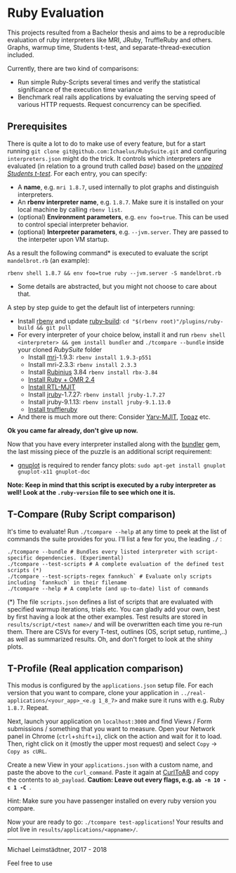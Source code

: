 # Ruby Evaluation

This projects resulted from a Bachelor thesis and aims to be a reproducible evaluation of ruby interpreters like MRI, JRuby, TruffleRuby and others. Graphs, warmup time, Students t-test, and separate-thread-execution included.

Currently, there are two kind of comparisons:

* Run simple Ruby-Scripts several times and verify the statistical significance of the execution time variance 
* Benchmark real rails applications by evaluating the serving speed of various HTTP requests. Request concurrency can be specified.

## Prerequisites

There is quite a lot to do to make use of every feature, but for a start running `git clone git@github.com:Ichaelus/RubySuite.git` and configuring  `interpreters.json` might do the trick. It controls which interpreters are evaluated (in relation to a ground truth called _base_) based on the [_unpaired Students t-test_](https://en.wikipedia.org/wiki/Student%27s_t-test). For each entry, you can specify:

* A **name**, e.g. `mri 1.8.7`, used internally to plot graphs and distinguish interpreters.
* An **rbenv interpreter name**, e.g. `1.8.7`.  Make sure it is installed on your local machine by calling `rbenv list`.
* (optional) **Environment parameters**, e.g. `env foo=true`. This can be used to control special interpreter behavior.
* (optional) **Interpreter parameters**, e.g. `--jvm.server`. They are passed to the interpeter upon VM startup.

As a result the following command* is executed to evaluate the script `mandelbrot.rb` (an example):
```
rbenv shell 1.8.7 && env foo=true ruby --jvm.server -S mandelbrot.rb
```

* Some details are abstracted, but you might not choose to care about that.

A step by step guide to get the default list of interpeters running:

- Install [rbenv](https://github.com/rbenv/rbenv) and update [ruby-build](https://github.com/rbenv/ruby-build): `cd "$(rbenv root)"/plugins/ruby-build && git pull`
- For every interpreter of your choice below, install it and run `rbenv shell <interpreter> && gem install bundler` and `./tcompare --bundle` inside your cloned _RubySuite_ folder
  - Install [mri](https://github.com/ruby/ruby)-1.9.3: `rbenv install 1.9.3-p551`
  - Install mri-2.3.3: `rbenv install 2.3.3`
  - Install [Rubinius](https://github.com/rubinius/rubinius) 3.84 `rbenv install rbx-3.84`
  - [Install Ruby + OMR 2.4](https://github.com/rubyomr-preview/ruby/tree/ruby_2_4_omr)
  - [Install RTL-MJIT](https://github.com/vnmakarov/ruby/tree/rtl_mjit_branch)
  - Install [jruby](https://github.com/jruby/jruby)-1.7.27: `rbenv install jruby-1.7.27`
  - Install jruby-9.1.13: `rbenv install jruby-9.1.13.0`
  - [Install truffleruby](https://makandracards.com/ruby-interpreter/47581-truffleruby)
- And there is much more out there: Consider [Yarv-MJIT](https://github.com/k0kubun/yarv-mjit), [Topaz](https://github.com/topazproject/topaz) etc.

**Ok you came far already, don't give up now.**

Now that you have every interpreter installed along with the [bundler](https://github.com/bundler/bundler) gem, the last missing piece of the puzzle is an additional script requirement:

- [gnuplot](http://www.gnuplot.info/) is required to render fancy plots: `sudo apt-get install gnuplot gnuplot-x11 gnuplot-doc`

**Note: Keep in mind that this script is executed by a ruby interpreter as well! Look at the `.ruby-version` file to see which one it is.**


## T-Compare (Ruby Script comparison)

It's time to evaluate! Run `./tcompare --help` at any time to peek at the list of commands the suite provides for you. I'll list a few for you, the leading `./` :

```
./tcompare --bundle # Bundles every listed interpreter with script-specific dependencies. (Experimental)
./tcompare --test-scripts # A complete evaluation of the defined test scripts (*)
./tcompare --test-scripts-regex fannkuch` # Evaluate only scripts including `fannkuch` in their filename
./tcompare --help # A complete (and up-to-date) list of commands
```

(*) The file `scripts.json` defines a list of scripts that are evaluated with specified warmup iterations, trials etc. You can gladly add your own, best by first having a look at the other examples. Test results are stored in `results/script/<test name>/` and will be overwritten each time you re-run them. There are CSVs for every T-test, outlines (OS, script setup, runtime,..) as well as summarized results. Oh, and don't forget to look at the shiny plots.

## T-Profile (Real application comparison)

This modus is configured by the `applications.json` setup file. For each version that you want to compare, clone your application in `../real-applications/<your_app>_<e.g 1_8_7>` and make sure it runs with e.g. Ruby `1.8.7`. Repeat.

Next, launch your application on `localhost:3000` and find Views / Form submissions / something that you want to measure. Open your Network panel in Chrome (`ctrl`+`shift`+`i`), click on the action and wait for it to load. Then, right click on it (mostly the upper most request) and select `Copy` -> `Copy as cURL`. 

Create a new View in your `applications.json` with a custom name, and paste the above to the `curl_command`. Paste it again at [CurlToAB](http://curltoab.com/) and copy the contents to `ab_payload`. **Caution: Leave out every flags, e.g. `ab -n 10 -c 1 -C `**.

Hint: Make sure you have passenger installed on every ruby version you compare.

Now your are ready to go: `./tcompare test-applications`! Your results and plot live in `results/applications/<appname>/`.


-----

Michael Leimstädtner, 2017 - 2018

Feel free to use
